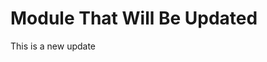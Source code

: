 <!--

module_type: standard
title: Module That Will Be Updated
version: 1.1.0
author: Me
standard_specific: true

-->

# Module That Will Be Updated
This is a new update